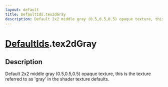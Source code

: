 ```yaml
---
layout: default
title: DefaultIds.tex2dGray
description: Default 2x2 middle gray (0.5,0.5,0.5) opaque texture, this is the texture referred to as 'gray' in the shader texture defaults.
---
```

# [DefaultIds]({{site.url}}/Pages/Reference/DefaultIds.html).tex2dGray

## Description
Default 2x2 middle gray (0.5,0.5,0.5) opaque texture, this is the texture
referred to as 'gray' in the shader texture defaults.

